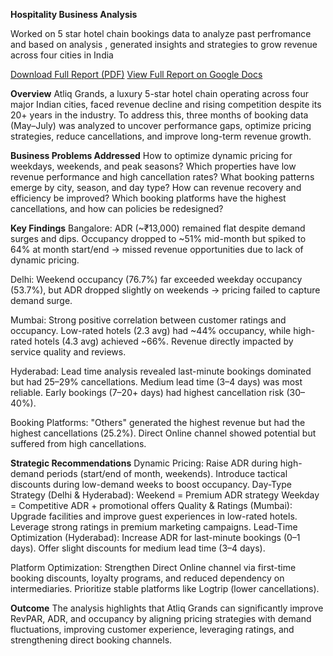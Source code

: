 **Hospitality Business Analysis**

Worked on 5 star hotel chain bookings data to analyze past perfromance and based on analysis , generated insights and strategies to grow revenue across four cities in India 

 [Download Full Report (PDF)](docs/report.pdf) 
 [View Full Report on Google Docs](https://docs.google.com/document/d/1kQlpVXB0du4xuNR4IoxnbIfp1X77sblZX_cWhihBwOQ/edit?usp=sharing)

**Overview**
Atliq Grands, a luxury 5-star hotel chain operating across four major Indian cities, faced revenue decline and rising competition despite its 20+ years in the industry. To address this, three months of booking data (May–July) was analyzed to uncover performance gaps, optimize pricing strategies, reduce cancellations, and improve long-term revenue growth.


**Business Problems Addressed**
How to optimize dynamic pricing for weekdays, weekends, and peak seasons?
Which properties have low revenue performance and high cancellation rates?
What booking patterns emerge by city, season, and day type?
How can revenue recovery and efficiency be improved?
Which booking platforms have the highest cancellations, and how can policies be redesigned?


**Key Findings**
Bangalore: ADR (~₹13,000) remained flat despite demand surges and dips. Occupancy dropped to ~51% mid-month but spiked to 64% at month start/end → missed revenue opportunities due to lack of dynamic pricing.

Delhi: Weekend occupancy (76.7%) far exceeded weekday occupancy (53.7%), but ADR dropped slightly on weekends → pricing failed to capture demand surge.

Mumbai: Strong positive correlation between customer ratings and occupancy. Low-rated hotels (2.3 avg) had ~44% occupancy, while high-rated hotels (4.3 avg) achieved ~66%. Revenue directly impacted by service quality and reviews.

Hyderabad: Lead time analysis revealed last-minute bookings dominated but had 25–29% cancellations. Medium lead time (3–4 days) was most reliable. Early bookings (7–20+ days) had highest cancellation risk (30–40%).

Booking Platforms: "Others" generated the highest revenue but had the highest cancellations (25.2%). Direct Online channel showed potential but suffered from high cancellations.


**Strategic Recommendations**
Dynamic Pricing:
Raise ADR during high-demand periods (start/end of month, weekends).
Introduce tactical discounts during low-demand weeks to boost occupancy.
Day-Type Strategy (Delhi & Hyderabad):
Weekend = Premium ADR strategy
Weekday = Competitive ADR + promotional offers
Quality & Ratings (Mumbai):
Upgrade facilities and improve guest experiences in low-rated hotels.
Leverage strong ratings in premium marketing campaigns.
Lead-Time Optimization (Hyderabad):
Increase ADR for last-minute bookings (0–1 days).
Offer slight discounts for medium lead time (3–4 days).


Platform Optimization:
Strengthen Direct Online channel via first-time booking discounts, loyalty programs, and reduced dependency on intermediaries.
Prioritize stable platforms like Logtrip (lower cancellations).


**Outcome**
The analysis highlights that Atliq Grands can significantly improve RevPAR, ADR, and occupancy by aligning pricing strategies with demand fluctuations, improving customer experience, leveraging ratings, and strengthening direct booking channels.